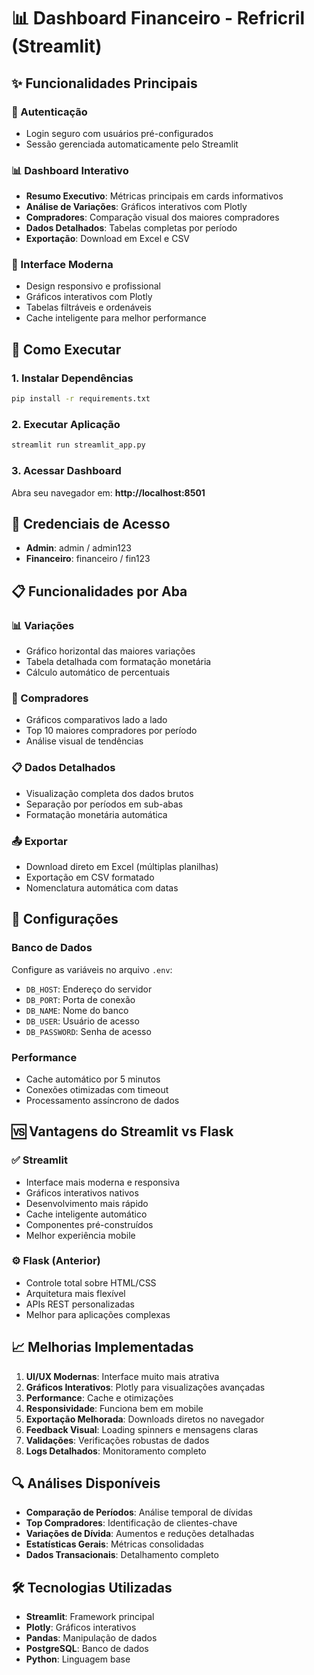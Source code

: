 # 📊 Dashboard Financeiro - Refricril (Streamlit)

## ✨ Funcionalidades Principais

### 🔐 Autenticação
- Login seguro com usuários pré-configurados
- Sessão gerenciada automaticamente pelo Streamlit

### 📊 Dashboard Interativo
- **Resumo Executivo**: Métricas principais em cards informativos
- **Análise de Variações**: Gráficos interativos com Plotly
- **Compradores**: Comparação visual dos maiores compradores
- **Dados Detalhados**: Tabelas completas por período
- **Exportação**: Download em Excel e CSV

### 🎨 Interface Moderna
- Design responsivo e profissional
- Gráficos interativos com Plotly
- Tabelas filtráveis e ordenáveis
- Cache inteligente para melhor performance

## 🚀 Como Executar

### 1. Instalar Dependências
```bash
pip install -r requirements.txt
```

### 2. Executar Aplicação
```bash
streamlit run streamlit_app.py
```

### 3. Acessar Dashboard
Abra seu navegador em: **http://localhost:8501**

## 👤 Credenciais de Acesso

- **Admin**: admin / admin123
- **Financeiro**: financeiro / fin123

## 📋 Funcionalidades por Aba

### 📊 Variações
- Gráfico horizontal das maiores variações
- Tabela detalhada com formatação monetária
- Cálculo automático de percentuais

### 🛒 Compradores
- Gráficos comparativos lado a lado
- Top 10 maiores compradores por período
- Análise visual de tendências

### 📋 Dados Detalhados
- Visualização completa dos dados brutos
- Separação por períodos em sub-abas
- Formatação monetária automática

### 📤 Exportar
- Download direto em Excel (múltiplas planilhas)
- Exportação em CSV formatado
- Nomenclatura automática com datas

## 🔧 Configurações

### Banco de Dados
Configure as variáveis no arquivo `.env`:
- `DB_HOST`: Endereço do servidor
- `DB_PORT`: Porta de conexão
- `DB_NAME`: Nome do banco
- `DB_USER`: Usuário de acesso
- `DB_PASSWORD`: Senha de acesso

### Performance
- Cache automático por 5 minutos
- Conexões otimizadas com timeout
- Processamento assíncrono de dados

## 🆚 Vantagens do Streamlit vs Flask

### ✅ Streamlit
- Interface mais moderna e responsiva
- Gráficos interativos nativos
- Desenvolvimento mais rápido
- Cache inteligente automático
- Componentes pré-construídos
- Melhor experiência mobile

### ⚙️ Flask (Anterior)
- Controle total sobre HTML/CSS
- Arquitetura mais flexível
- APIs REST personalizadas
- Melhor para aplicações complexas

## 📈 Melhorias Implementadas

1. **UI/UX Modernas**: Interface muito mais atrativa
2. **Gráficos Interativos**: Plotly para visualizações avançadas
3. **Performance**: Cache e otimizações
4. **Responsividade**: Funciona bem em mobile
5. **Exportação Melhorada**: Downloads diretos no navegador
6. **Feedback Visual**: Loading spinners e mensagens claras
7. **Validações**: Verificações robustas de dados
8. **Logs Detalhados**: Monitoramento completo

## 🔍 Análises Disponíveis

- **Comparação de Períodos**: Análise temporal de dívidas
- **Top Compradores**: Identificação de clientes-chave
- **Variações de Dívida**: Aumentos e reduções detalhadas
- **Estatísticas Gerais**: Métricas consolidadas
- **Dados Transacionais**: Detalhamento completo

## 🛠️ Tecnologias Utilizadas

- **Streamlit**: Framework principal
- **Plotly**: Gráficos interativos
- **Pandas**: Manipulação de dados
- **PostgreSQL**: Banco de dados
- **Python**: Linguagem base